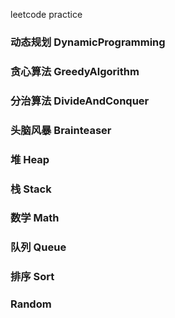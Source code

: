 leetcode practice
### 动态规划 DynamicProgramming
### 贪心算法 GreedyAlgorithm
### 分治算法 DivideAndConquer
### 头脑风暴 Brainteaser
### 堆 Heap
### 栈 Stack
### 数学 Math
### 队列 Queue
### 排序 Sort
### Random